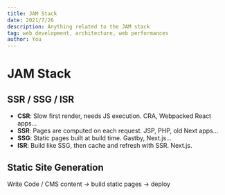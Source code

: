 ```yaml
---
title: JAM Stack
date: 2021/7/26
description: Anything related to the JAM stack
tag: web development, architecture, web performances
author: You
---
```


# JAM Stack

## SSR / SSG / ISR

- **CSR**: Slow first render, needs JS execution. CRA, Webpacked React apps...
- **SSR**: Pages are computed on each request. JSP, PHP, old Next apps...
- **SSG**: Static pages built at build time. Gastby, Next.js...
- **ISR**: Build like SSG, then cache and refresh with SSR. Next.js.

## Static Site Generation

Write Code / CMS content -> build static pages -> deploy
